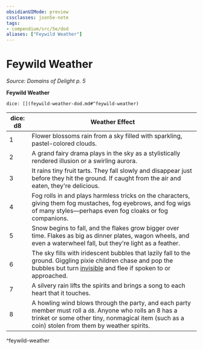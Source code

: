 ```yaml
---
obsidianUIMode: preview
cssclasses: json5e-note
tags:
- compendium/src/5e/dod
aliases: ["Feywild Weather"]
---
```

# Feywild Weather
*Source: Domains of Delight p. 5* 

**Feywild Weather**

`dice: [](feywild-weather-dod.md#^feywild-weather)`

| dice: d8 | Weather Effect |
|----------|----------------|
| 1 | Flower blossoms rain from a sky filled with sparkling, pastel-colored clouds. |
| 2 | A grand fairy drama plays in the sky as a stylistically rendered illusion or a swirling aurora. |
| 3 | It rains tiny fruit tarts. They fall slowly and disappear just before they hit the ground. If caught from the air and eaten, they're delicious. |
| 4 | Fog rolls in and plays harmless tricks on the characters, giving them fog mustaches, fog eyebrows, and fog wigs of many styles—perhaps even fog cloaks or fog companions. |
| 5 | Snow begins to fall, and the flakes grow bigger over time. Flakes as big as dinner plates, wagon wheels, and even a waterwheel fall, but they're light as a feather. |
| 6 | The sky fills with iridescent bubbles that lazily fall to the ground. Giggling pixie children chase and pop the bubbles but turn [invisible](Mechanics/Rules/conditions.md#Invisible) and flee if spoken to or approached. |
| 7 | A silvery rain lifts the spirits and brings a song to each heart that it touches. |
| 8 | A howling wind blows through the party, and each party member must roll a `d8`. Anyone who rolls an 8 has a trinket or some other tiny, nonmagical item (such as a coin) stolen from them by weather spirits. |
^feywild-weather